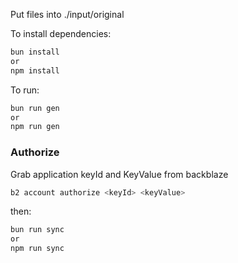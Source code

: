 Put files into ./input/original

To install dependencies:

```bash
bun install
or 
npm install
```

To run:

```bash
bun run gen
or
npm run gen
```


### Authorize

Grab application keyId and KeyValue from backblaze

```bash
b2 account authorize <keyId> <keyValue>
```

then:

```bash
bun run sync
or
npm run sync
```

